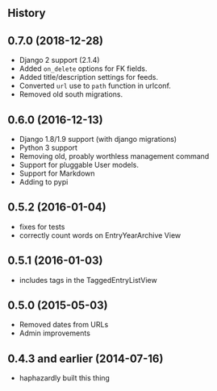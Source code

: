 History
-------


## 0.7.0 (2018-12-28)

- Django 2 support (2.1.4)
- Added `on_delete` options for FK fields.
- Added title/description settings for feeds.
- Converted `url` use to `path` function in urlconf.
- Removed old south migrations.


## 0.6.0 (2016-12-13)

- Django 1.8/1.9 support (with django migrations)
- Python 3 support
- Removing old, proably worthless management command
- Support for pluggable User models.
- Support for Markdown
- Adding to pypi


## 0.5.2 (2016-01-04)

- fixes for tests
- correctly count words on EntryYearArchive View

## 0.5.1 (2016-01-03)

- includes tags in the TaggedEntryListView

## 0.5.0 (2015-05-03)

- Removed dates from URLs
- Admin improvements


## 0.4.3 and earlier (2014-07-16)

- haphazardly built this thing
